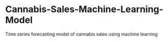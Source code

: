 # Cannabis-Sales-Machine-Learning-Model
Time series forecasting model of cannabis sales using machine learning
